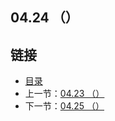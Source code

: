 ## 04.24 （）


## 链接
* [目录](https://github.com/alpha2018/go-zh/blob/master/tour/directory.md)
* 上一节：[04.23 （）](https://github.com/alpha2018/go-zh/blob/master/tour/04.23.md)
* 下一节：[04.25 （）](https://github.com/alpha2018/go-zh/blob/master/tour/04.25.md)
